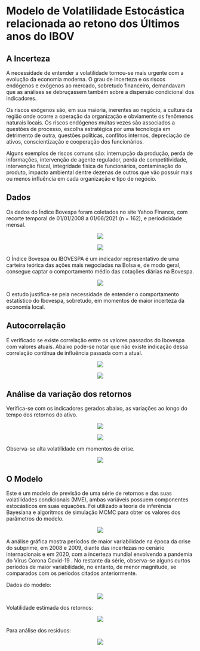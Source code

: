 # Modelo de Volatilidade Estocástica relacionada ao retono dos Últimos anos do IBOV

## A Incerteza
A necessidade de entender a volatilidade tornou-se mais urgente com a evolução da economia 
moderna. O grau de incerteza e os riscos endógenos e exógenos ao mercado, sobretudo financeiro, 
demandavam que as análises se debruçassem também sobre a dispersão condicional dos indicadores.

Os riscos exógenos são, em sua maioria, inerentes ao negócio, a cultura da região onde ocorre a 
operação da organização e obviamente os fenômenos naturais locais. Os riscos endógenos muitas 
vezes são associados a questões de processo, escolha estratégica por uma tecnologia em 
detrimento de outra, questões políticas, conflitos internos, depreciação de ativos, 
conscientização e cooperação dos funcionários.

Alguns exemplos de riscos comuns são: interrupção da produção, perda de informações, intervenção 
de agente regulador, perda de competitividade, intervenção fiscal, integridade física de 
funcionários, contaminação do produto, impacto ambiental dentre dezenas de outros que vão 
possuir mais ou menos influência em cada organização e tipo de negócio.

## Dados
Os dados do Índice Bovespa foram coletados no site Yahoo Finance, com recorte temporal de 01/01/2008 a 01/06/2021 (n = 162), e periodicidade mensal.

<span style="display:block;text-align:center">![](https://i.imgur.com/TicsIYp.png)</span>

<span style="display:block;text-align:center">![](https://i.imgur.com/JouAPya.png)</span>

O Índice Bovespa ou IBOVESPA é um indicador representativo de uma carteira teórica das ações 
mais negociadas na Bolsa e, de modo geral, consegue captar o comportamento médio das cotações 
diárias na Bovespa. 

<span style="display:block;text-align:center">![](https://i.imgur.com/9q24YRw.png)</span>

O estudo justifica-se pela necessidade de entender o comportamento estatístico do Ibovespa, 
sobretudo, em momentos de maior incerteza da economia local.

## Autocorrelação
É verificado se existe correlação entre os valores passados do Ibovespa com valores atuais. Abaixo pode-se notar que não existe indicação dessa correlação contínua de influência passada com a atual.

<span style="display:block;text-align:center">![](https://i.imgur.com/zitq9NF.png)</span>

<span style="display:block;text-align:center">![](https://i.imgur.com/YjbJH2l.png)</span>

## Análise da variação dos retornos
Verifica-se com os indicadores gerados abaixo, as variações ao longo do tempo dos retornos do ativo.

<span style="display:block;text-align:center">![](https://i.imgur.com/GnGeMli.png)</span>

<span style="display:block;text-align:center">![](https://i.imgur.com/BVDwhs9.png)</span>

Observa-se alta volatilidade em momentos de crise.

<span style="display:block;text-align:center">![](https://i.imgur.com/gGU7CSx.png)</span>

## O Modelo
Este é um modelo de previsão de uma série de retornos e das suas volatilidades condicionais (MVE), ambas variáveis possuem componentes estocásticos em suas equações. Foi utilizado a teoria de 
inferência Bayesiana e algoritmos de simulação MCMC para obter os valores dos parâmetros do 
modelo.

<span style="display:block;text-align:center">![](https://i.imgur.com/gyx5fTC.png)</span>

A análise gráfica mostra períodos de maior variabilidade na época da crise do subprime, em 2008 
e 2009, diante das incertezas no cenário internacionais e em 2020, com a incerteza mundial 
envolvendo a pandemia do Vírus Corona Covid-19 . No restante da série, observa-se alguns curtos 
períodos de maior variabilidade, no entanto, de menor magnitude, se comparados com os períodos 
citados anteriormente.

Dados do modelo:

<span style="display:block;text-align:center">![](https://i.imgur.com/F5MPRNg.png)</span>

Volatilidade estimada dos retornos:

<span style="display:block;text-align:center">![](https://i.imgur.com/DyzPqUL.png)</span>

Para análise dos resíduos:

<span style="display:block;text-align:center">![](https://i.imgur.com/M3uxrW9.png)</span>

